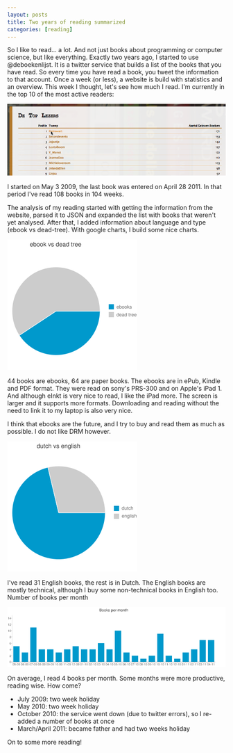 ```yaml
---
layout: posts
title: Two years of reading summarized
categories: [reading]
---
```


So I like to read... a lot. And not just books about programming or computer science, but like everything. 
Exactly two years ago, I started to use @deboekenlijst. It is a twitter service that builds a list of the books that you have read. So every time you have read a book, you tweet the information to that account. Once a week (or less), a website is build with statistics and an overview. This week I thought, let's see how much I read. I'm currently in the top 10 of the most active readers:

![Toplist deboekenlijst](/images/deboekenlijsttop.png)

I started on May 3 2009, the last book was entered on April 28 2011. In that period I've read 108 books in 104 weeks.

The analysis of my reading started with getting the information from the website, parsed it to JSON and expanded the list with books that weren't yet analysed. After that, I added information about language and type (ebook vs dead-tree). With google charts, I build some nice charts.

![ebooks vs dead tree](/images/ebookvsdeadtreechart.png)

44 books are ebooks, 64 are paper books. The ebooks are in ePub, Kindle and PDF format. They were read on sony's PRS-300 and on Apple's iPad 1. And although eInkt is very nice to read, I like the iPad more. The screen is larger and it supports more formats. Downloading and reading without the need to link it to my laptop is also very nice.

I think that ebooks are the future, and I try to buy and read them as much as possible. I do not like DRM however.

![Dutch vs English](/images/dutchvsenglishchart.png)

I've read 31 English books, the rest is in Dutch. The English books are mostly technical, although I buy some non-technical books in English too.
Number of books per month

![Number of books per month](/images/nrofbookspermonthchart.png)

On average, I read 4 books per month. Some months were more productive, reading wise. How come? 
- July 2009: two week holiday
- May 2010: two week holiday
- October 2010: the service went down (due to twitter errors), so I re-added a number of books at once
- March/April 2011: became father and had two weeks holiday

On to some more reading!
